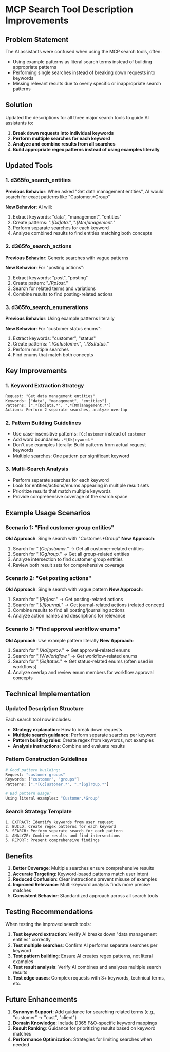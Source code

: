 # MCP Search Tool Description Improvements

## Problem Statement

The AI assistants were confused when using the MCP search tools, often:
- Using example patterns as literal search terms instead of building appropriate patterns
- Performing single searches instead of breaking down requests into keywords
- Missing relevant results due to overly specific or inappropriate search patterns

## Solution

Updated the descriptions for all three major search tools to guide AI assistants to:
1. **Break down requests into individual keywords**
2. **Perform multiple searches for each keyword** 
3. **Analyze and combine results from all searches**
4. **Build appropriate regex patterns instead of using examples literally**

## Updated Tools

### 1. d365fo_search_entities

**Previous Behavior**: When asked "Get data management entities", AI would search for exact patterns like "Customer.*Group" 

**New Behavior**: AI will:
1. Extract keywords: "data", "management", "entities"
2. Create patterns: ".*[Dd]ata.*", ".*[Mm]anagement.*"
3. Perform separate searches for each keyword
4. Analyze combined results to find entities matching both concepts

### 2. d365fo_search_actions

**Previous Behavior**: Generic searches with vague patterns

**New Behavior**: For "posting actions":
1. Extract keywords: "post", "posting"
2. Create pattern: ".*[Pp]ost.*"
3. Search for related terms and variations
4. Combine results to find posting-related actions

### 3. d365fo_search_enumerations

**Previous Behavior**: Using example patterns literally

**New Behavior**: For "customer status enums":
1. Extract keywords: "customer", "status"
2. Create patterns: ".*[Cc]ustomer.*", ".*[Ss]tatus.*"
3. Perform multiple searches
4. Find enums that match both concepts

## Key Improvements

### 1. Keyword Extraction Strategy
```
Request: "Get data management entities"
Keywords: ["data", "management", "entities"]
Patterns: [".*[Dd]ata.*", ".*[Mm]anagement.*"]
Actions: Perform 2 separate searches, analyze overlap
```

### 2. Pattern Building Guidelines
- Use case-insensitive patterns: `[Cc]ustomer` instead of `customer`
- Add word boundaries: `.*[Kk]eyword.*`
- Don't use examples literally: Build patterns from actual request keywords
- Multiple searches: One pattern per significant keyword

### 3. Multi-Search Analysis
- Perform separate searches for each keyword
- Look for entities/actions/enums appearing in multiple result sets
- Prioritize results that match multiple keywords
- Provide comprehensive coverage of the search space

## Example Usage Scenarios

### Scenario 1: "Find customer group entities"
**Old Approach**: Single search with "Customer.*Group"
**New Approach**:
1. Search for ".*[Cc]ustomer.*" → Get all customer-related entities
2. Search for ".*[Gg]roup.*" → Get all group-related entities  
3. Analyze intersection to find customer group entities
4. Review both result sets for comprehensive coverage

### Scenario 2: "Get posting actions"
**Old Approach**: Single search with vague pattern
**New Approach**:
1. Search for ".*[Pp]ost.*" → Get posting-related actions
2. Search for ".*[Jj]ournal.*" → Get journal-related actions (related concept)
3. Combine results to find all posting/journaling actions
4. Analyze action names and descriptions for relevance

### Scenario 3: "Find approval workflow enums"
**Old Approach**: Use example pattern literally
**New Approach**:
1. Search for ".*[Aa]pprov.*" → Get approval-related enums
2. Search for ".*[Ww]orkflow.*" → Get workflow-related enums
3. Search for ".*[Ss]tatus.*" → Get status-related enums (often used in workflows)
4. Analyze overlap and review enum members for workflow approval concepts

## Technical Implementation

### Updated Description Structure
Each search tool now includes:
- **Strategy explanation**: How to break down requests
- **Multiple search guidance**: Perform separate searches per keyword
- **Pattern building rules**: Create regex from keywords, not examples
- **Analysis instructions**: Combine and evaluate results

### Pattern Construction Guidelines
```python
# Good pattern building:
Request: "customer groups"
Keywords: ["customer", "groups"]
Patterns: [".*[Cc]ustomer.*", ".*[Gg]roup.*"]

# Bad pattern usage:
Using literal examples: "Customer.*Group" 
```

### Search Strategy Template
```
1. EXTRACT: Identify keywords from user request
2. BUILD: Create regex patterns for each keyword  
3. SEARCH: Perform separate search for each pattern
4. ANALYZE: Combine results and find intersections
5. REPORT: Present comprehensive findings
```

## Benefits

1. **Better Coverage**: Multiple searches ensure comprehensive results
2. **Accurate Targeting**: Keyword-based patterns match user intent
3. **Reduced Confusion**: Clear instructions prevent misuse of examples
4. **Improved Relevance**: Multi-keyword analysis finds more precise matches
5. **Consistent Behavior**: Standardized approach across all search tools

## Testing Recommendations

When testing the improved search tools:

1. **Test keyword extraction**: Verify AI breaks down "data management entities" correctly
2. **Test multiple searches**: Confirm AI performs separate searches per keyword
3. **Test pattern building**: Ensure AI creates regex patterns, not literal examples
4. **Test result analysis**: Verify AI combines and analyzes multiple search results
5. **Test edge cases**: Complex requests with 3+ keywords, technical terms, etc.

## Future Enhancements

1. **Synonym Support**: Add guidance for searching related terms (e.g., "customer" → "cust", "client")
2. **Domain Knowledge**: Include D365 F&O-specific keyword mappings
3. **Result Ranking**: Guidance for prioritizing results based on keyword matches
4. **Performance Optimization**: Strategies for limiting searches when needed